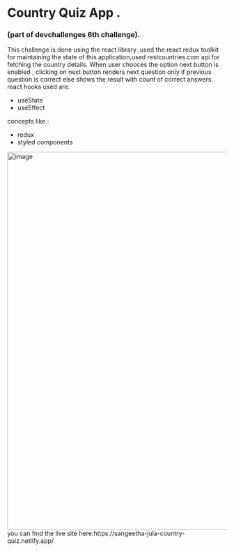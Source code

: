 # Country Quiz App .
### (part of devchallenges 6th challenge).

<div>
This challenge is done using the react library ,used the react redux toolkit for maintaining the state of this application,used restcountries.com api for fetching the country details.
When user chooces the option next button is enabled , clicking on next button renders next question only if previous question is correct else shows the result with count of correct answers.
</div>
<div>
react hooks used are:
    <ul>
        <li>useState</li>
        <li>useEffect</li>
    </ul>
concepts like :
    <ul>    
        <li>redux</li>
        <li>styled components</li>
    </ul>
</div>
<div>
<img align="center" width="866" alt="image" src="https://user-images.githubusercontent.com/74001727/223793816-2dbbf304-ece3-4198-93ef-4051ff73b379.png">


</div>
<div>
    you can find the live site here:https://sangeetha-jula-country-quiz.netlify.app/
</div>


